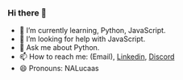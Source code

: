 ### Hi there 👋

- 🌱 I’m currently learning, Python, JavaScript.
- 🤔 I’m looking for help with JavaScript.
- 💬 Ask me about Python.
- 📫 How to reach me: (Email), [Linkedin](https://www.linkedin.com/in/lucas-eduardo-souza-viana-lins-b04123190/), [Discord](https://discord.gg/w793TYQGjh)
- 😄 Pronouns: NALucaas
